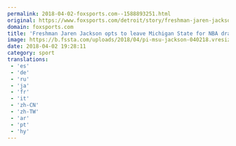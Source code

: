 ```yaml
---
permalink: 2018-04-02-foxsports.com--1588893251.html
original: https://www.foxsports.com/detroit/story/freshman-jaren-jackson-opts-to-leave-michigan-state-for-nba-draft-040218
domain: foxsports.com
title: 'Freshman Jaren Jackson opts to leave Michigan State for NBA draft'
image: https://b.fssta.com/uploads/2018/04/pi-msu-jackson-040218.vresize.1200.630.high.59.jpg
date: 2018-04-02 19:28:11
category: sport
translations: 
 - 'es'
 - 'de'
 - 'ru'
 - 'ja'
 - 'fr'
 - 'it'
 - 'zh-CN'
 - 'zh-TW'
 - 'ar'
 - 'pt'
 - 'hy'
---
```



